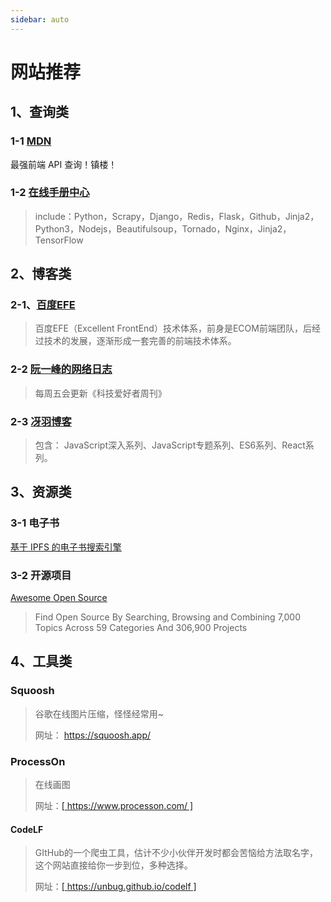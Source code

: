 ```yaml
---
sidebar: auto
---
```

# 网站推荐

## 1、查询类

### 1-1 [MDN]( https://developer.mozilla.org/zh-CN/ )

最强前端 API 查询！镇楼！

### 1-2 [在线手册中心]( https://docs.pythontab.com/ )

> include：Python，Scrapy，Django，Redis，Flask，Github，Jinja2，Python3，Nodejs，Beautifulsoup，Tornado，Nginx，Jinja2，TensorFlow

## 2、博客类

###  2-1、[百度EFE]( https://efe.baidu.com/ ) 

>  百度EFE（Excellent FrontEnd）技术体系，前身是ECOM前端团队，后经过技术的发展，逐渐形成一套完善的前端技术体系。 

###  2-2 [阮一峰的网络日志]( http://www.ruanyifeng.com/blog/ )

>每周五会更新《科技爱好者周刊》

### 2-3  [冴羽博客]( https://github.com/mqyqingfeng/Blog ) 

> 包含： JavaScript深入系列、JavaScript专题系列、ES6系列、React系列。 



## 3、资源类

### 3-1 电子书

[基于 IPFS 的电子书搜索引擎](https://i-book.in/) 

### 3-2 开源项目

[Awesome Open Source ](https://awesomeopensource.com/ )

> Find Open Source By Searching, Browsing and Combining 7,000 Topics Across 59 Categories And 306,900 Projects

## 4、工具类

### Squoosh

>  谷歌在线图片压缩，怪怪经常用~ 
>
> 网址： https://squoosh.app/ 

### ProcessOn

> 在线画图
>
> 网址：[[  https://www.processon.com/  ]]( https://www.processon.com/ )

#### CodeLF

>  GItHub的一个爬虫工具，估计不少小伙伴开发时都会苦恼给方法取名字，这个网站直接给你一步到位，多种选择。 
>
> 网址：[[ https://unbug.github.io/codelf ]](https://unbug.github.io/codelf )
